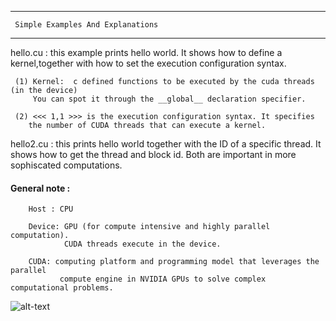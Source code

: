 
------------

	 Simple Examples And Explanations

------------


hello.cu : this example prints hello world. It shows how to define a kernel,together with how to set the execution configuration syntax.
           
   	 (1) Kernel:  c defined functions to be executed by the cuda threads (in the device)
         You can spot it through the __global__ declaration specifier.
	 
	 (2) <<< 1,1 >>> is the execution configuration syntax. It specifies 
	    the number of CUDA threads that can execute a kernel.
         

hello2.cu : this prints hello world together with the ID of a specific thread. 
          It shows how to get the thread and block id.
	  Both are important in more sophiscated computations.


#### General note :

		Host : CPU
		
		Device: GPU (for compute intensive and highly parallel computation). 
		        CUDA threads execute in the device. 
		
		CUDA: computing platform and programming model that leverages the parallel 
		       compute engine in NVIDIA GPUs to solve complex computational problems. 
		       

   ![alt-text](https://github.com/adderbyte/cuda_programming/blob/master/Images/screen.png)
